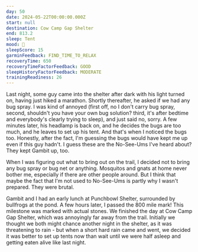 ```yaml
---
day: 50
date: 2024-05-22T00:00:00.000Z
start: null
destination: Cow Camp Gap Shelter
end: 813.2
sleep: Tent
mood: 🙂
sleepScore: 15
garminFeedback: FIND_TIME_TO_RELAX
recoveryTime: 650
recoveryTimeFactorFeedback: GOOD
sleepHistoryFactorFeedback: MODERATE
trainingReadiness: 26
---
```

Last night, some guy came into the shelter after dark with his light turned on, having just hiked a marathon. Shortly thereafter, he asked if we had any bug spray. I was kind of annoyed (first off, no I don't carry bug spray, second, shouldn't you have your own bug solution? third, it's after bedtime and everybody's clearly trying to sleep), and just said no, sorry. A few minutes later, his headlamp is back on, and he decides the bugs are too much, and he leaves to set up his tent. And that's when I noticed the bugs too. Honestly, after the fact, I'm guessing the bugs would have kept me up even if this guy hadn't. I guess these are the No-See-Ums I've heard about? They kept Gambit up, too.

When I was figuring out what to bring out on the trail, I decided not to bring any bug spray or bug net or anything. Mosquitos and gnats at home never bother me, especially if there are other people around. But I think that maybe the fact that I'm not used to No-See-Ums is partly why I wasn't prepared. They were brutal.

Gambit and I had an early lunch at Punchbowl Shelter, surrounded by bullfrogs at the pond. A few hours later, I passed the 800 mile mark! This milestone was marked with actual stones. We finished the day at Cow Camp Gap Shelter, which was annoyingly far away from the trail. Initially we thought we both might chance another night in the shelter, as it was threatening to rain - but when a short hard rain came and went, we decided it was better to set up tents now than wait until we were half asleep and getting eaten alive like last night.
